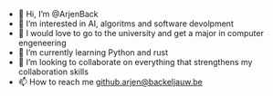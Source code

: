 - 👋 Hi, I’m @ArjenBack
- 👀 I’m interested in AI, algoritms and software devolpment
- 🏫 I would love to go to the university and get a major in computer engeneering
- 🌱 I’m currently learning Python and rust
- 💞️ I’m looking to collaborate on everything that strengthens my collaboration skills
- 📫 How to reach me github.arjen@backeljauw.be

<!---
ArjenBack/ArjenBack is a ✨ special ✨ repository because its `README.md` (this file) appears on your GitHub profile.
You can click the Preview link to take a look at your changes.
--->
